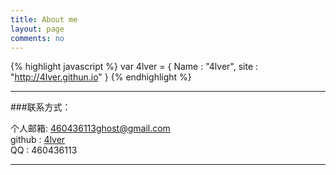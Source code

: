 ```yaml
---
title: About me
layout: page
comments: no
---
```


{% highlight javascript %}
  var 4lver = {
    Name : "4lver",
    site : "http://4lver.githun.io"
  }
{% endhighlight %}

----

###联系方式：        

个人邮箱: [460436113ghost@gmail.com](mailto:ccf.developer@gmail.com)     
github : [4lver](https://github.com/4lver)     
QQ : 460436113     

----


